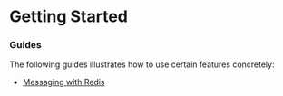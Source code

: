 # Getting Started

### Guides
The following guides illustrates how to use certain features concretely:

* [Messaging with Redis](https://spring.io/guides/gs/messaging-redis/)

